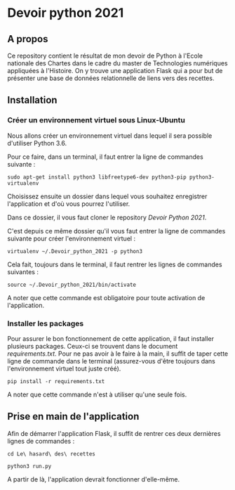 # Devoir python 2021

## A propos
Ce repository contient le résultat de mon devoir de Python à l'Ecole nationale des Chartes dans le cadre du master de Technologies numériques appliquées à l'Histoire.
On y trouve une application Flask qui a pour but de présenter une base de données relationnelle de liens vers des recettes.

## Installation
### Créer un environnement virtuel sous Linux-Ubuntu
Nous allons créer un environnement virtuel dans lequel il sera possible d'utiliser Python 3.6.

Pour ce faire, dans un terminal, il faut entrer la ligne de commandes suivante :
```shell
sudo apt-get install python3 libfreetype6-dev python3-pip python3-virtualenv
```
Choisissez ensuite un dossier dans lequel vous souhaitez enregistrer l'application et d'où vous pourrez l'utiliser. 

Dans ce dossier, il vous faut cloner le repository <i>Devoir Python 2021</i>.

C'est depuis ce même dossier qu'il vous faut entrer la ligne de commandes suivante pour créer l'environnement virtuel : 
```shell
virtualenv ~/.Devoir_python_2021 -p python3
```
Cela fait, toujours dans le terminal, il faut rentrer les lignes de commandes suivantes :
```shell
source ~/.Devoir_python_2021/bin/activate
```
A noter que cette commande est obligatoire pour toute activation de l'application.

### Installer les packages
Pour assurer le bon fonctionnement de cette application, il faut installer plusieurs packages. Ceux-ci se trouvent dans le document <i>requirements.txt</i>. Pour ne pas avoir à le faire à la main, il suffit de taper cette ligne de commande dans le terminal (assurez-vous d'être toujours dans l'environnement virtuel tout juste créé).
```shell
pip install -r requirements.txt
```
A noter que cette commande n'est à utiliser qu'une seule fois.


## Prise en main de l'application
Afin de démarrer l'application Flask, il suffit de rentrer ces deux dernières lignes de commandes : 
```shell
cd Le\ hasard\ des\ recettes
```
```shell
python3 run.py
```
A partir de là, l'application devrait fonctionner d'elle-même.
